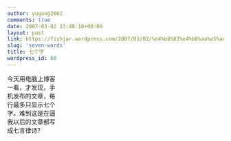 ```yaml
---
author: yugang2002
comments: true
date: 2007-03-02 13:48:18+00:00
layout: post
link: https://fishjar.wordpress.com/2007/03/02/%e4%b8%83%e4%b8%aa%e5%ad%97/
slug: 'seven-words'
title: 七个字
wordpress_id: 60
---
```


今天用电脑上博客  
一看，才发现，手  
机发布的文章，每  
行最多只显示七个  
字。难到这是在逼  
我以后的文章都写  
成七言律诗?  

